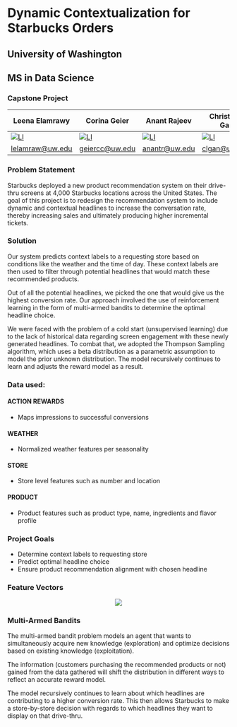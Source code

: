 # Dynamic Contextualization for Starbucks Orders
## University of Washington
## MS in Data Science
### Capstone Project

| Leena Elamrawy | Corina Geier   | Anant Rajeev   | Christie L. Gan | Emily Yamauchi |
|----------------|----------------|----------------|-----------------|----------------|
|[![LI][li-shield]][li-url_le]|[![LI][li-shield]][li-url_cg]|[![LI][li-shield]][li-url_ar]|[![LI][li-shield]][li-url_clg]|[![LI][li-shield]][li-url_ey]|
|lelamraw@uw.edu|geiercc@uw.edu|anantr@uw.edu|clgan@uw.edu|eyamauch@uw.edu|

### Problem Statement

Starbucks deployed a new product recommendation system on their drive-thru screens at 4,000 Starbucks locations across the United States. 
The goal of this project is to redesign the recommendation system to include dynamic and contextual headlines to increase the conversation rate, 
thereby increasing sales and ultimately producing higher incremental tickets. 

### Solution

Our system predicts context labels to a requesting store based on conditions like the weather and the time of day. 
These context labels are then used to filter through potential headlines that would match these recommended products.    

Out of all the potential headlines, we picked the one that would give us the highest conversion rate. 
Our approach involved the use of reinforcement learning in the form of multi-armed bandits to determine the optimal headline choice.   

We were faced with the problem of a cold start (unsupervised learning) due to the lack of historical data regarding screen engagement with these newly generated headlines. 
To combat that, we adopted the Thompson Sampling algorithm, which uses a beta distribution as a parametric assumption to model the prior unknown distribution. 
The model recursively continues to learn and adjusts the reward model as a result.

### Data used:

#### ACTION REWARDS
- Maps impressions to successful conversions
#### WEATHER
- Normalized weather features per seasonality
#### STORE
- Store level features such as number and location
#### PRODUCT
- Product features such as product type, name, ingredients and flavor profile

### Project Goals

- Determine context labels to requesting store
- Predict optimal headline choice
- Ensure product recommendation alignment with chosen headline

### Feature Vectors

<p align="center">
  <img src="https://github.com/emi90/uw-sbux-capstone/blob/main/img/feature_vectors.png" />
</p>

### Multi-Armed Bandits

The multi-armed bandit problem models an agent that wants to simultaneously acquire new knowledge (exploration) and optimize decisions based on existing knowledge (exploitation). 

The information (customers purchasing the recommended products or not) gained from the data gathered will shift the distribution in different ways to reflect an accurate reward model. 

The model recursively continues to learn about which headlines are contributing to a higher conversion rate. This then allows Starbucks to make a store-by-store decision with regards to which headlines they want to display on that drive-thru. 



<!-- MARKDOWN LINKS & IMAGES -->

[li-shield]: https://img.shields.io/badge/-LinkedIn-black.svg?style=for-the-badge&logo=linkedin&colorB=555
[li-url_le]: https://www.linkedin.com/in/leena-elamrawy
[li-url_cg]: https://www.linkedin.com/in/corina-geier
[li-url_ar]: https://www.linkedin.com/in/anant-rajeev-95687a128
[li-url_clg]: https://www.linkedin.com/mwlite/in/christie-lee-gan-33a12a12a
[li-url_ey]: https://www.linkedin.com/in/eyamauchi/
